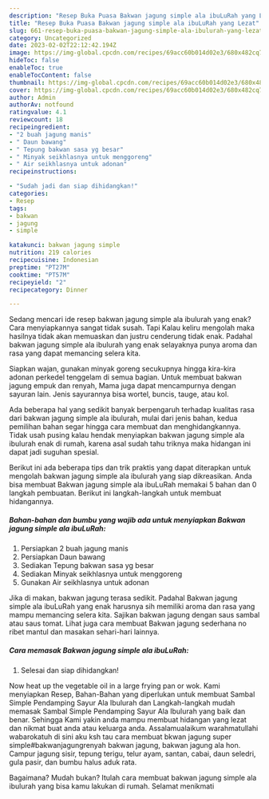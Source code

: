 ```yaml
---
description: "Resep Buka Puasa Bakwan jagung simple ala ibuLuRah yang Lezat"
title: "Resep Buka Puasa Bakwan jagung simple ala ibuLuRah yang Lezat"
slug: 661-resep-buka-puasa-bakwan-jagung-simple-ala-ibulurah-yang-lezat
category: Uncategorized
date: 2023-02-02T22:12:42.194Z
image: https://img-global.cpcdn.com/recipes/69acc60b014d02e3/680x482cq70/bakwan-jagung-simple-ala-ibulurah-foto-resep-utama.jpg
hideToc: false
enableToc: true
enableTocContent: false
thumbnail: https://img-global.cpcdn.com/recipes/69acc60b014d02e3/680x482cq70/bakwan-jagung-simple-ala-ibulurah-foto-resep-utama.jpg
cover: https://img-global.cpcdn.com/recipes/69acc60b014d02e3/680x482cq70/bakwan-jagung-simple-ala-ibulurah-foto-resep-utama.jpg
author: Admin
authorAv: notfound
ratingvalue: 4.1
reviewcount: 18
recipeingredient:
- "2 buah jagung manis"
- " Daun bawang"
- " Tepung bakwan sasa yg besar"
- " Minyak seikhlasnya untuk menggoreng"
- " Air seikhlasnya untuk adonan"
recipeinstructions:

- "Sudah jadi dan siap dihidangkan!"
categories:
- Resep
tags:
- bakwan
- jagung
- simple

katakunci: bakwan jagung simple 
nutrition: 219 calories
recipecuisine: Indonesian
preptime: "PT27M"
cooktime: "PT57M"
recipeyield: "2"
recipecategory: Dinner

---
```



Sedang mencari ide resep bakwan jagung simple ala ibulurah yang enak? Cara menyiapkannya sangat tidak susah. Tapi Kalau keliru mengolah maka hasilnya tidak akan memuaskan dan justru cenderung tidak enak. Padahal bakwan jagung simple ala ibulurah yang enak selayaknya punya aroma dan rasa yang dapat memancing selera kita.


Siapkan wajan, gunakan minyak goreng secukupnya hingga kira-kira adonan perkedel tenggelam di semua bagian. Untuk membuat bakwan jagung empuk dan renyah, Mama juga dapat mencampurnya dengan sayuran lain. Jenis sayurannya bisa wortel, buncis, tauge, atau kol.

Ada beberapa hal yang sedikit banyak berpengaruh terhadap kualitas rasa dari bakwan jagung simple ala ibulurah, mulai dari jenis bahan, kedua pemilihan bahan segar hingga cara membuat dan menghidangkannya. Tidak usah pusing kalau hendak menyiapkan bakwan jagung simple ala ibulurah enak di rumah, karena asal sudah tahu triknya maka hidangan ini dapat jadi suguhan spesial.


Berikut ini ada beberapa tips dan trik praktis yang dapat diterapkan untuk mengolah bakwan jagung simple ala ibulurah yang siap dikreasikan. Anda bisa membuat Bakwan jagung simple ala ibuLuRah memakai 5 bahan dan 0 langkah pembuatan. Berikut ini langkah-langkah untuk membuat hidangannya.

<!--inarticleads1-->

##### Bahan-bahan dan bumbu yang wajib ada untuk menyiapkan Bakwan jagung simple ala ibuLuRah:

1. Persiapkan 2 buah jagung manis
1. Persiapkan  Daun bawang
1. Sediakan  Tepung bakwan sasa yg besar
1. Sediakan  Minyak seikhlasnya untuk menggoreng
1. Gunakan  Air seikhlasnya untuk adonan


Jika di makan, bakwan jagung terasa sedikit. Padahal Bakwan jagung simple ala ibuLuRah yang enak harusnya sih memiliki aroma dan rasa yang mampu memancing selera kita. Sajikan bakwan jagung dengan saus sambal atau saus tomat. Lihat juga cara membuat Bakwan jagung sederhana no ribet mantul dan masakan sehari-hari lainnya. 

<!--inarticleads2-->

##### Cara memasak Bakwan jagung simple ala ibuLuRah:


1. Selesai dan siap dihidangkan!

Now heat up the vegetable oil in a large frying pan or wok. Kami menyiapkan Resep, Bahan-Bahan yang diperlukan untuk membuat Sambal Simple Pendamping Sayur Ala Ibulurah dan Langkah-langkah mudah memasak Sambal Simple Pendamping Sayur Ala Ibulurah yang baik dan benar. Sehingga Kami yakin anda mampu membuat hidangan yang lezat dan nikmat buat anda atau keluarga anda. Assalamualaikum warahmatullahi wabarokatuh di sini aku ksh tau cara membuat bkwan jagung super simple#bakwanjagungrenyah bakwan jagung, bakwan jagung ala hon. Campur jagung sisir, tepung terigu, telur ayam, santan, cabai, daun seledri, gula pasir, dan bumbu halus aduk rata. 

Bagaimana? Mudah bukan? Itulah cara membuat bakwan jagung simple ala ibulurah yang bisa kamu lakukan di rumah. Selamat menikmati
